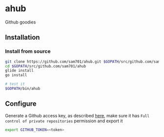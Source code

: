 # ahub
Github goodies

## Installation

### Install from source
```sh
git clone https://github.com/sam701/ahub.git $GOPATH/src/github.com/sam701/ahub
cd $GOPATH/src/github.com/sam701/ahub
glide install
go install

# test it
$GOPATH/bin/ahub
```

## Configure
Generate a Github access key, as described [here](https://help.github.com/articles/creating-an-access-token-for-command-line-use/),
make sure it has `Full control of private repositories` permission
and export it 
```sh
export GITHUB_TOKEN=<token>
```

